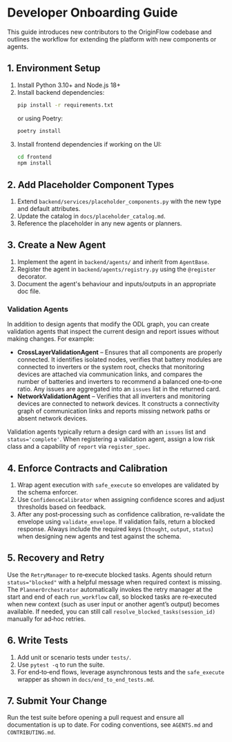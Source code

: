 # Developer Onboarding Guide

This guide introduces new contributors to the OriginFlow codebase and
outlines the workflow for extending the platform with new components or
agents.

## 1. Environment Setup

1. Install Python 3.10+ and Node.js 18+
2. Install backend dependencies:
   ```sh
   pip install -r requirements.txt
   ```
   or using Poetry:
   ```sh
   poetry install
   ```
3. Install frontend dependencies if working on the UI:
   ```sh
   cd frontend
   npm install
   ```

## 2. Add Placeholder Component Types

1. Extend `backend/services/placeholder_components.py` with the new type
   and default attributes.
2. Update the catalog in `docs/placeholder_catalog.md`.
3. Reference the placeholder in any new agents or planners.

## 3. Create a New Agent

1. Implement the agent in `backend/agents/` and inherit from
   `AgentBase`.
2. Register the agent in `backend/agents/registry.py` using the
   `@register` decorator.
3. Document the agent's behaviour and inputs/outputs in an appropriate
   doc file.

### Validation Agents

In addition to design agents that modify the ODL graph, you can create
validation agents that inspect the current design and report issues
without making changes.  For example:

- **CrossLayerValidationAgent** – Ensures that all components are
  properly connected.  It identifies isolated nodes, verifies that
  battery modules are connected to inverters or the system root,
  checks that monitoring devices are attached via communication
  links, and compares the number of batteries and inverters to
  recommend a balanced one‑to‑one ratio.  Any issues are
  aggregated into an ``issues`` list in the returned card.
- **NetworkValidationAgent** – Verifies that all inverters and
  monitoring devices are connected to network devices.  It
  constructs a connectivity graph of communication links and reports
  missing network paths or absent network devices.

Validation agents typically return a design card with an ``issues`` list
and ``status='complete'``.  When registering a validation agent,
assign a low risk class and a capability of ``report`` via
`register_spec`.

## 4. Enforce Contracts and Calibration

1. Wrap agent execution with `safe_execute` so envelopes are validated
   by the schema enforcer.
2. Use `ConfidenceCalibrator` when assigning confidence scores and
   adjust thresholds based on feedback.
3. After any post‑processing such as confidence calibration, re‑validate
   the envelope using `validate_envelope`. If validation fails, return a
   blocked response. Always include the required keys (`thought`,
   `output`, `status`) when designing new agents and test against the
   schema.

## 5. Recovery and Retry

Use the `RetryManager` to re‑execute blocked tasks. Agents should return
`status="blocked"` with a helpful message when required context is
missing.  The `PlannerOrchestrator` automatically invokes the retry
manager at the start and end of each `run_workflow` call, so blocked
tasks are re‑executed when new context (such as user input or another
agent’s output) becomes available.  If needed, you can still call
`resolve_blocked_tasks(session_id)` manually for ad‑hoc retries.

## 6. Write Tests

1. Add unit or scenario tests under `tests/`.
2. Use `pytest -q` to run the suite.
3. For end‑to‑end flows, leverage asynchronous tests and the
   `safe_execute` wrapper as shown in `docs/end_to_end_tests.md`.

## 7. Submit Your Change

Run the test suite before opening a pull request and ensure all
documentation is up to date. For coding conventions, see `AGENTS.md`
and `CONTRIBUTING.md`.

